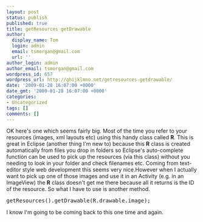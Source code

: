 ```yaml
---
layout: post
status: publish
published: true
title: getResources getDrawable
author:
  display_name: Tom
  login: admin
  email: tsmorgan@gmail.com
  url: ''
author_login: admin
author_email: tsmorgan@gmail.com
wordpress_id: 657
wordpress_url: http://ghijklmno.net/getresources-getdrawable/
date: '2009-01-28 16:07:00 +0000'
date_gmt: '2009-01-28 16:07:00 +0000'
categories:
- Uncategorized
tags: []
comments: []
---
```

<!-- more -->

<p>OK here's one which seems fairly big. Most of the time you refer to your resources (images, xml layouts etc) using this handy class called <span style="font-weight: bold;">R</span>. This is great in Eclipse (another thing I'm new to) because this <span style="font-weight: bold;">R</span> class is created automatically from files you drop in folders so Eclipse's auto-complete function can be used to pick up the resources (via this class) without you needing to look in your folder and check filenames etc. Coming from text-editor style web development this seems very nice.However when I actually want to pick up one of those images and use it in an Activity (e.g. in an ImageView) the <span style="font-weight: bold;">R</span> class doesn't get me there because all it returns is the ID of the resource. So what I have to use is another method.
<pre>getResources().getDrawable(R.drawable.image);</pre>I know I'm going to be coming back to this one time and again.</p>

